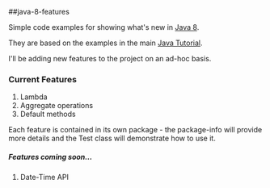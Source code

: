 ##java-8-features

Simple code examples for showing what's new in 
[Java 8](http://www.oracle.com/technetwork/java/javase/overview/java8-2100321.html).

They are based on the examples in the main [Java Tutorial](http://docs.oracle.com/javase/tutorial/).

I'll be adding new features to the project on an ad-hoc basis.

### Current Features

1. Lambda
1. Aggregate operations
1. Default methods

Each feature is contained in its own package - the package-info will provide more details and the Test class 
will demonstrate how to use it.

##### Features coming soon...

1. Date-Time API